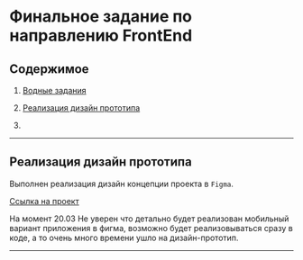# Финальное задание по направлению FrontEnd


## **Содержимое**

1. [Водные задания](./_docs/01_intro.md)

1. [Реализация дизайн прототипа](#реализация-дизайн-прототипа)

1. []()

---

## **Реализация дизайн прототипа**

Выполнен реализация дизайн концепции проекта в `Figma`.

[Ссылка на проект](https://www.figma.com/file/9Qu6IpNtEd76DT6TXHp8Y1/Untitled?node-id=8-2670&t=UVCYXeIaroWigzXd-0)

На момент 20.03 Не уверен что детально будет реализован мобильный вариант приложения в фигма, возможно будет реализовываться сразу в коде, а то очень много времени ушло на дизайн-прототип.

---


